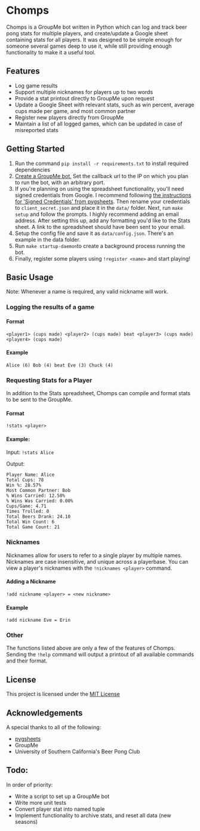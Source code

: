 # Chomps

Chomps is a GroupMe bot written in Python which can log and track beer pong stats for multiple players, and create/update a Google sheet containing stats for all players. It was designed to be simple enough for someone several games deep to use it, while still providing enough functionality to make it a useful tool.

## Features
* Log game results
* Support multiple nicknames for players up to two words
* Provide a stat printout directly to GroupMe upon request
* Update a Google Sheet with relevant stats, such as win percent, average cups made per game, and most common partner
* Register new players directly from GroupMe
* Maintain a list of all logged games, which can be updated in case of misreported stats

## Getting Started

1. Run the command `pip install -r requirements.txt` to install required dependencies
2. [Create a GroupMe bot.](https://dev.groupme.com/bots/new) Set the callback url to the IP on which you plan to run the bot, with an arbitrary port.
3. If you're planning on using the spreadsheet functionality, you'll need signed credentials from Google. I recommend following [the instructions for 'Signed Credentials' from pygsheets](http://pygsheets.readthedocs.io/en/latest/authorizing.html). Then rename your credentials to `client_secret.json` and place it in the `data/` folder. Next, run `make setup` and follow the prompts. I highly recommend adding an email address. After setting this up, add any formatting you'd like to the Stats sheet. A link to the spreadsheet should have been sent to your email.
4. Setup the config file and save it as `data/config.json`. There's an example in the data folder.
5. Run `make startup-daemon`to create a background process running the bot.
6. Finally, register some players using `!register <name>` and start playing!


## Basic Usage
Note: Whenever a name is required, any valid nickname will work.
### Logging the results of a game
#### Format

`<player1> (cups made) <player2> (cups made) beat <player3> (cups made) <player4> (cups made)`

#### Example

`Alice (6) Bob (4) beat Eve (3) Chuck (4)`

### Requesting Stats for a Player
In addition to the Stats spreadsheet, Chomps can compile and format stats to be sent to the GroupMe.
#### Format


`!stats <player>`

#### Example:

Input: `!stats Alice`

Output:
```
Player Name: Alice
Total Cups: 78
Win %: 28.57%
Most Common Partner: Bob
% Wins Carried: 12.50%
% Wins Was Carried: 0.00%
Cups/Game: 4.71
Times Trolled: 0
Total Beers Drank: 24.10
Total Win Count: 6
Total Game Count: 21
```

### Nicknames
Nicknames allow for users to refer to a single player by multiple names. Nicknames are case insensitive, and unique across a playerbase. You can view a player's nicknames with the `!nicknames <player>` command.
#### Adding a Nickname
`!add nickname <player> = <new nickname>`

#### Example
`!add nickname Eve = Erin`

### Other
The functions listed above are only a few of the features of Chomps. Sending  the `!help` command will output a printout of all available commands and their format.


## License
This project is licensed under the [MIT License](LICENSE.md)

## Acknowledgements
A special thanks to all of the following:

* [pygsheets](https://github.com/nithinmurali/pygsheets)
* GroupMe
* University of Southern California's Beer Pong Club

## Todo:
In order of priority:

* Write a script to set up a GroupMe bot
* Write more unit tests
* Convert player stat into named tuple
* Implement functionality to archive stats, and reset all data (new seasons)
